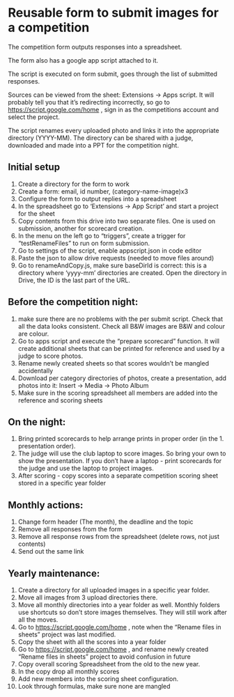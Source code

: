 # Reusable form to submit images for a competition 
The competition form outputs responses into a spreadsheet.

The form also has a google app script attached to it.

The script is executed on form submit, goes through the list of submitted responses.

Sources can be viewed from the sheet: Extensions -> Apps script. It will probably tell you that it’s redirecting incorrectly, so go to https://script.google.com/home , sign in as the competitions account and select the project.


The script renames every uploaded photo and links it into the appropriate directory (YYYY-MM). The directory can be shared with a judge, downloaded and made into a PPT for the competition night.
## Initial setup
1. Create a directory for the form to work
1. Create a form: email, id number, (category-name-image)x3
1. Configure the form to output replies into a spreadsheet
1. In the spreadsheet go to ‘Extensions -> App Script’ and start a project for the sheet
1. Copy contents from this drive into two separate files. One is used on submission, another for scorecard creation.
1. In the menu on the left go to “triggers”, create a trigger for “testRenameFiles” to run on form submission.
1. Go to settings of the script, enable appscript.json in code editor
1. Paste the json to allow drive requests (needed to move files around)
1. Go to renameAndCopy.js, make sure baseDirId is correct: this is a directory where ‘yyyy-mm’ directories are created. Open the directory in Drive, the ID is the last part of the URL.

## Before the competition night: 
1. make sure there are no problems with the per submit script. Check that all the data looks consistent. Check all B&W images are B&W and colour are colour.
1. Go to apps script and execute the “prepare scorecard” function. It will create additional sheets that can be printed for reference and used by a judge to score photos.
1. Rename newly created sheets so that scores wouldn’t be mangled accidentally
1. Download per category directories of photos, create a presentation, add photos into it: Insert -> Media -> Photo Album
1. Make sure in the scoring spreadsheet all members are added into the reference and scoring sheets

## On the night:
1. Bring printed scorecards to help arrange prints in proper order (in the 1. presentation order).
1. The judge will use the club laptop to score images. So bring your own to show the presentation. If you don’t have a laptop - print scorecards for the judge and use the laptop to project images.
1. After scoring - copy scores into a separate competition scoring sheet stored in a specific year folder

## Monthly actions:
1. Change form header (The month), the deadline and the topic
1. Remove all responses from the form
1. Remove all response rows from the spreadsheet (delete rows, not just contents)
1. Send out the same link

## Yearly maintenance:
1. Create a directory for all uploaded images in a specific year folder. 
1. Move all images from 3 upload directories there. 
1. Move all monthly directories into a year folder as well. Monthly folders use shortcuts so don’t store images themselves. They will still work after all the moves.
1. Go to https://script.google.com/home , note when the “Rename files in sheets” project was last modified.
1. Copy the sheet with all the scores into a year folder
1. Go to https://script.google.com/home , and rename newly created “Rename files in sheets” project to avoid confusion in future
1. Copy overall scoring Spreadsheet from the old to the new year.
1. In the copy drop all monthly scores
1. Add new members into the scoring sheet configuration.
1. Look through formulas, make sure none are mangled


